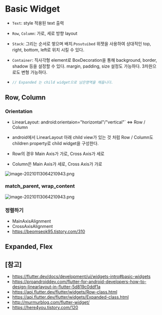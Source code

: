 # Basic Widget



- `Text`: style 적용된 text 출력
- `Row`, `Column`: 가로, 세로 방향 layout
- `Stack`: 그리는 순서로 쌓으며 배치.`Posutuibed` 위젯을 사용하여 상대적인 top, right, bottom, left로 위치 시킬 수 있다.
- `Container`: 직사각형 element로 BoxDecoration을 통해 background, border, shadow 등을 설정할 수 있다. margin, padding, size 설정도 가능하다. 3차원으로도 변형 가능하다.



- ```dart
  // Expanded 는 child widget으로 남은영역을 채웁니다. 
  ```



## Row, Column

### Orientation

- LinearLayout: android:orientaion="horizontal"/"vertical"` <=> Row / Column

- android에서 LinearLayout 아래 child view가 있는 것 처럼 Row / Column도 children property로 child widget을 구성한다.

  

- Row의 경우 Main Axis가 가로, Cross Axis가 세로

- Column은 Main Axis가 세로,  Cross Axis가 가로

![image-20210113064210943.png](https://github.com/oleeyoung520/flutter_practice/blob/master/Tutorial/markdown_images/image-20210113064210943.png?raw=true)



### match_parent, wrap_content

![image-20210113064210943.png](https://github.com/oleeyoung520/flutter_practice/blob/master/Tutorial/markdown_images/image-20210113064210943.png?raw=true)



### 정렬하기

- MainAxisAlignment
- CrossAxisAlignment
- https://beomseok95.tistory.com/310



## Expanded, Flex



## [참고]

- https://flutter.dev/docs/development/ui/widgets-intro#basic-widgets
- https://proandroiddev.com/flutter-for-android-developers-how-to-design-linearlayout-in-flutter-5d819c0ddf1a
- https://api.flutter.dev/flutter/widgets/Row-class.html
- https://api.flutter.dev/flutter/widgets/Expanded-class.html
- http://murmurblog.com/flutter-widget/
- https://here4you.tistory.com/120

